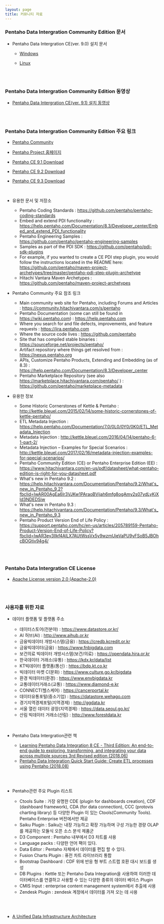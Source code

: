 ```yaml
---
layout: page
title: 커뮤니티 자료
---
```


### Pentaho Data Intergration Community Edition 문서

* Pentaho Data Intergration CE(ver. 9.0) 설치 문서
  * [Windows](https://www.hitachivantara.com/en-us/pdf/white-paper/pentaho-community-edition-installation-guide-for-windows-whitepaper.pdf)
  
  * [Linux](https://www.hitachivantara.com/en-us/pdf/white-paper/pentaho-ce-installation-guide-on-linux-operating-system-whitepaper.pdf)  
<br/>
<br/>

### Pentaho Data Intergration Community Edition 동영상
* [Pentaho Data Intergration CE(ver. 9.1) 설치 동영상](https://www.youtube.com/watch?v=ObM4K691Erk&t=60s)
<br/>
<br/>


### Pentaho Data Intergration Community Edition 주요 링크

* [Pentaho Community](https://community.hitachivantara.com/s/pentaho)
  
* [Pentaho Project 홈페이지](https://www.hitachivantara.com/en-us/products/data-management-analytics/pentaho.html)

* [Pentaho CE 9.1 Download](https://sourceforge.net/projects/pentaho/files/Pentaho%209.1/)
* [Pentaho CE 9.2 Download](https://sourceforge.net/projects/pentaho/files/Pentaho-9.2/)
* [Pentaho CE 9.3 Download](https://sourceforge.net/projects/pentaho/files/Pentaho-9.3/)
<br/>

* 유용한 문서 및 저장소
  * Pentaho Coding Standards : <https://github.com/pentaho/pentaho-coding-standards>
  * Embed and extend PDI functionality : <https://help.pentaho.com/Documentation/8.3/Developer_center/Embed_and_extend_PDI_functionality>
  * Pentaho Engineering Samples : <https://github.com/pentaho/pentaho-engineering-samples>
  * Samples as part of the PDI SDK : <https://github.com/pentaho/pdi-sdk-plugins>
  * For example, if you wanted to create a CE PDI step plugin, you would follow the instructions located in the README here: <https://github.com/pentaho/maven-project-archetypes/tree/master/pentaho-pdi-step-plugin-archetype>
  * Hitachi Vantara Maven Archetypes :  <https://github.com/pentaho/maven-project-archetypes>
  
* Pentaho Community 주요 참조 링크
  * Main community web site for Pentaho, including Forums and Articles : <https://community.hitachivantara.com/s/pentaho>
  * Pentaho Documentation (some can still be found in <https://wiki.pentaho.com>) : <https://help.pentaho.com>
  * Where you search for and file defects, improvements, and feature requests : <https://jira.pentaho.com>
  * Where the source code lives : <https://github.com/pentaho>
  * Site that has compiled stable binaries : <https://sourceforge.net/projects/pentaho/>
  * Artifact repository where things get resolved from : <https://nexus.pentaho.org>
  * APIs, Customize Pentaho Products, Extending and Embedding (as of 8.3) : <https://help.pentaho.com/Documentation/8.3/Developer_center>
  * Pentaho Marketplace Repository (see also <https://marketplace.hitachivantara.com/pentaho/> ) : <https://github.com/pentaho/marketplace-metadata>  
  
* 유용한 정보
  * Some Historic Cornerstones of Kettle & Pentaho : <http://kettle.bleuel.com/2015/02/14/some-historic-cornerstones-of-kettle-pentaho/> 
  * ETL Metadata Injection : <https://help.pentaho.com/Documentation/7.0/0L0/0Y0/0K0/ETL_Metadata_Injection>
  * Metadata Injection : <http://kettle.bleuel.com/2016/04/14/pentaho-6-1-part-2/>
  * Metadata Injection – Examples for Special Scenarios : <http://kettle.bleuel.com/2017/02/16/metadata-injection-examples-for-special-scenarios/>
  * Pentaho Community Edition (CE) or Pentaho Enterprise Edition (EE) : <https://www.hitachivantara.com/en-us/pdf/datasheet/what-pentaho-edition-is-right-for-you-datasheet.pdf>
  * What's new in Pentaho 9.2 : <https://help.hitachivantara.com/Documentation/Pentaho/9.2/What's_new_in_Pentaho_9.2?fbclid=IwAR00AgEa6Ir3VJKw1PAraoBVijah6mfg8ogAmy2s07ydLyKiXld3NDEDSiw>
  * What's new in Pentaho 9.3 : <https://help.hitachivantara.com/Documentation/Pentaho/9.3/What's_new_in_Pentaho_9.3>
  * Pentaho Product Version End of Life Policy : <https://support.pentaho.com/hc/en-us/articles/205789159-Pentaho-Product-Version-End-of-Life-Policy?fbclid=IwAR3ey3llkf4AlLX7AUtWssVx5y9wzmUieVaPU9yFSoB5JBOhcBOGtjv94g4/> 
<br/>
<br/>

### Pentaho Data Intergration CE License

* [Apache License version 2.0 (Apache-2.0)](http://www.apache.org/licenses/LICENSE-2.0)
<br/>
<br/>

### 사용자를 위한 자료

* 데이터 플랫폼 및 플랫폼 주소

  * 데이터스토어(전분야) : <https://www.datastore.or.kr/>  
  * AI 허브(AI) : <http://www.aihub.or.kr> 
  * 금융빅데이터 개방시스템(금융) : <https://credb.kcredit.or.kr>
  * 금융빅데이터(금융) : <https://www.fnbigdata.com>
  * 보건의료 빅데이터 개방시스템(보건/의료) : <https://opendata.hira.or.kr>
  * 한국데이터 거래소(유통) : <https://kdx.kr/data/list>
  * KT빅데이터 플랫폼(통신) : <https://bdp.kt.co.kr>
  * 빅데이터 마켓 C(문화) : <https://www.culture.go.kr/bigdata>
  * 환경 빅데이터(환경) : <https://www.envbigdata.kr>
  * 교통데이터거래소(교통) : <https://www.diamond-e.kr>
  * CONNECT(헬스케어) : <https://cancerportal.kr>
  * 데이터유통포털(중소기업) : <https://datastore.wehago.com>
  * 경기지역경제포털(지역경제) : <http://ggdata.kr>
  * 서울 열린 데이터 광장(지역경제) : <https://data.seoul.go.kr/>
  * 산림 빅데이터 거래소(산림) : <http://www.forestdata.kr>
  <br/> 
  <br/>
* Pentaho Data Intergration관련 책
  * [Learning Pentaho Data Integration 8 CE - Third Edition: An end-to-end guide to exploring, transforming, and integrating your data across multiple sources 3rd Revised edition (2018.06)](https://www.amazon.com/Learning-Pentaho-Data-Integration-end/dp/178829243X/)
  * [Pentaho Data Integration Quick Start Guide: Create ETL processes using Pentaho (2018.08)](https://www.amazon.com/Pentaho-Integration-Quick-Start-Guide/dp/1789343321/)
  
<br/>
<br/>

* Pentaho관련 주요 Plugin 리스트
 
  * Ctools Suite : 가장 유명한 CDE (plugin for dashboards creation), CDF (dashboard framework), CDA (for data connection), 
                   CCC (protovis charting library) 등 다양한 Plugin 이 있는 Ctools(Community Tools). Pentaho Enterprise 
                   버전에서만 제공 
  * Saiku Plugin : Saiku는 내장 가능하고 확장 가능하며 구성 가능한 경량 OLAP를 제공하는 모듈식 오픈 소스 분석 제품군
  * D3 Component : Pentaho 내부에서 D3 차트를 사용
  * Language packs : 다양한 언어 팩이 있다.
  * Data Editor : Pentaho 자체에서 데이터를 편집 할 수 있다.
  * Fusion Charts Plugin : 퓨전 차트 라이브러리 통합
  * Bootstrap Dashboard : CDF 위에 반응 형 부트 스트랩 호환 대시 보드를 생성
  * DB Plugins : Kettle 또는 Pentaho Data Integration을 사용하여 이러한 데이터베이스를 연결하고 사용할 수 있는 다양한 종류의 데이터
                 베이스 Plugin
  * CMIS Input : enterprise content management system에서 추출에 사용
  * Zendesk Plugin : zendesk 계정에서 데이터를 가져 오는 데 사용
 <br/>  
 <br/>
 
* [A Unified Data Infrastructure Architecture](https://7a9z42689xx35658r1hutm8n-wpengine.netdna-ssl.com/wp-content/uploads/2020/10/Data-Report-Martin-Inline-Graphics-R8-1.pdf)
 <br/>
 <br/>
 
